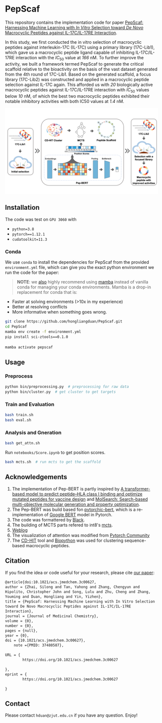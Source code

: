 # PepScaf

This repository contains the implementation code for paper [PepScaf: Harnessing Machine Learning with *In Vitro* Selection toward *De Novo* Macrocyclic Peptides against IL-17C/IL-17RE Interaction](https://pubs.acs.org/doi/10.1021/acs.jmedchem.3c00627).

In this study, we first conducted the in vitro selection of macrocyclic peptides against interleukin-17C (IL-17C) using a primary library (17C-Lib1), which gave us a macrocyclic peptide ligand capable of inhibiting IL-17C/IL-17RE interaction with the $IC_{50}$ value at *166* nM. To further improve the activity, we built a framework termed PepScaf to generate the critical scaffold relative to the bioactivity on the basis of the vast dataset generated from the 4th round of 17C-Lib1. Based on the generated scaffold, a focus library (17C-Lib2) was constructed and applied in a macrocyclic peptide selection against IL-17C again. This afforded us with *20* biologically active macrocyclic peptides against IL-17C/IL-17RE interaction with $IC_{50}$ values below *10* nM, of which the best two macrocyclic peptides exhibited their notable inhibitory activities with both IC50 values at *1.4* nM.

![Flow Chart](figures/flow.png)

## Installation

The code was test on `GPU 3060` with

- `python=3.8`
- `pytorch==1.12.1`
- `cudatoolkit=11.3`

### Conda

We use `conda` to install the dependencies for PepScaf from the provided `environment.yml` file, which can give you the exact python environment we run the code for the paper:

> **NOTE**: we [also](https://github.com/mattragoza/liGAN) highly recommend using [mamba](https://mamba.readthedocs.io/en/latest/) instead of vanilla conda for managing your conda environments. Mamba is a drop-in replacement for conda that is:

- Faster at solving environments (>10x in my experience)
- Better at resolving conflicts
- More informative when something goes wrong.

```bash
git clone https://github.com/hongliangduan/PepScaf.git
cd PepScaf
mamba env create -f environment.yml
pip install sci-ztools==0.1.0

mamba activate pepscaf
```

## Usage

### Preprocess

```bash
python bin/preprocessing.py  # preprocessing for raw data
python bin/cluster.py  # get cluster to get targets
```

### Train and Evaluation

```bash
bash train.sh
bash eval.sh
```

### Analysis and Gneration

```bash
bash get_attn.sh
```

Run `notebooks/Score.ipynb` to get position scores.

```bash
bash mcts.sh  # run mcts to get the scaffold
```

## Acknowledgements

1. The implementation of Pep-BERT is partly inspired by [A transformer-based model to predict peptide–HLA class I binding and optimize mutated peptides for vaccine design](https://www.nature.com/articles/s42256-022-00459-7) and [MolSearch: Search-based multi-objective molecular generation and property optimization](https://doi.org/10.1145/3534678.3542676).
2. The Pep-BERT was build based fon [pytorchic-bert](https://github.com/dhlee347/pytorchic-bert), which is a re-implementation of [Google BERT](https://github.com/google-research/bert) model in Pytorch.
3. The code was formattered by [Black](https://github.com/psf/black).
4. The building of MCTS parts refered to int8's [mcts](https://github.com/int8/monte-carlo-tree-search).
5. [Weblog](https://weblogo.berkeley.edu/logo.cgi)
6. The visualization of attention was modified from [Pytorch Community](https://pytorch.org/tutorials/)
7. The [CD-HIT](https://sites.google.com/view/cd-hit) tool and [Biopython](https://biopython.org) was used for clustering sequence-based macrocyclic peptides.

## Citation

If you find the idea or code useful for your research, please cite [our paper]():


```text
@article{doi:10.1021/acs.jmedchem.3c00627,
author = {Zhai, Silong and Tan, Yahong and Zhang, Chengyun and Hipolito, Christopher John and Song, Lulu and Zhu, Cheng and Zhang, Youming and Duan, Hongliang and Yin, Yizhen},
title = {PepScaf: Harnessing Machine Learning with In Vitro Selection toward De Novo Macrocyclic Peptides against IL-17C/IL-17RE Interaction},
journal = {Journal of Medicinal Chemistry},
volume = {0},
number = {0},
pages = {null},
year = {0},
doi = {10.1021/acs.jmedchem.3c00627},
    note ={PMID: 37480587},

URL = { 
        https://doi.org/10.1021/acs.jmedchem.3c00627
    
},
eprint = { 
        https://doi.org/10.1021/acs.jmedchem.3c00627
    
}
```

## Contact

Please contact `hduan@zjut.edu.cn` if you have any question. Enjoy!
